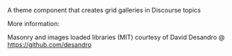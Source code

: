 A theme component that creates grid galleries in Discourse topics

More information: 

Masonry and images loaded libraries (MIT) courtesy of David Desandro @ https://github.com/desandro